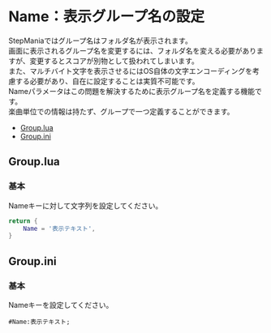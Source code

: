 # Name：表示グループ名の設定

StepManiaではグループ名はフォルダ名が表示されます。  
画面に表示されるグループ名を変更するには、フォルダ名を変える必要がありますが、変更するとスコアが別物として扱われてしまいます。  
また、マルチバイト文字を表示させるにはOS自体の文字エンコーディングを考慮する必要があり、自在に設定することは実質不可能です。  
Nameパラメータはこの問題を解決するために表示グループ名を定義する機能です。  
楽曲単位での情報は持たず、グループで一つ定義することができます。

- [Group.lua](#grouplua)
- [Group.ini](#groupini)

## Group.lua

### 基本

Nameキーに対して文字列を設定してください。

```Lua
return {
    Name = '表示テキスト',
}
```

## Group.ini

### 基本

Nameキーを設定してください。

```Plain Text
#Name:表示テキスト;
```
